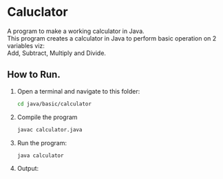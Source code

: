 # Caluclator

A program to make a working calculator in Java.<br>
This program creates a calculator in Java to perform basic operation on 2 variables viz:<br>
Add, Subtract, Multiply and Divide.

## How to Run.

 1. Open a terminal and navigate to this folder:
    ```bash
    cd java/basic/calculator
 2. Compile the program
    ```bash
    javac calculator.java
 3. Run the program:
    ```bash
    java calculator
 4. Output:
    ```bash
    
